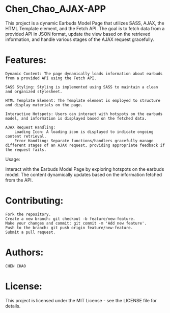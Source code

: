 # Chen_Chao_AJAX-APP

This project is a dynamic Earbuds Model Page that utilizes SASS, AJAX, the HTML Template element, and the Fetch API. The goal is to fetch data from a provided API in JSON format, update the view based on the retrieved information, and handle various stages of the AJAX request gracefully.

# Features:

    Dynamic Content: The page dynamically loads information about earbuds from a provided API using the Fetch API.

    SASS Styling: Styling is implemented using SASS to maintain a clean and organized stylesheet.

    HTML Template Element: The Template element is employed to structure and display materials on the page.

    Interactive Hotspots: Users can interact with hotspots on the earbuds model, and information is displayed based on the fetched data.

    AJAX Request Handling:
        Loading Icon: A loading icon is displayed to indicate ongoing content retrieval.
        Error Handling: Separate functions/handlers gracefully manage different stages of an AJAX request, providing appropriate feedback if the request fails.



Usage:

Interact with the Earbuds Model Page by exploring hotspots on the earbuds model. The content dynamically updates based on the information fetched from the API.

# Contributing:

    Fork the repository.
    Create a new branch: git checkout -b feature/new-feature.
    Make your changes and commit: git commit -m 'Add new feature'.
    Push to the branch: git push origin feature/new-feature.
    Submit a pull request.

# Authors:

    CHEN CHAO


# License:

This project is licensed under the MIT License - see the LICENSE file for details.